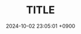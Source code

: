 ---
layout: post
title: TITLE
date: 2024-10-02 23:05:01 +0900
categories: [Blogging, SUB_CATEGORIE]
tags: [EXAMPLE]     # TAG names should always be lowercase
---